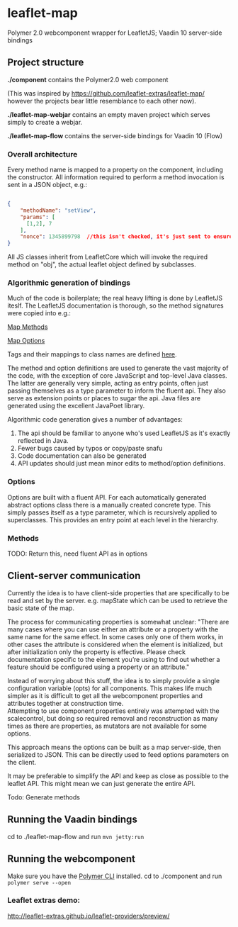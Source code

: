 # leaflet-map

Polymer 2.0 webcomponent wrapper for LeafletJS;
Vaadin 10 server-side bindings

## Project structure
**./component** contains the Polymer2.0 web component

(This was inspired by
https://github.com/leaflet-extras/leaflet-map/
however the projects bear little resemblance to each other now).

**./leaflet-map-webjar** contains an empty maven project which serves simply to create a webjar. 

**./leaflet-map-flow** contains the server-side bindings for Vaadin 10 (Flow)

### Overall architecture
Every method name is mapped to a property on the component, including the constructor.
All information required to perform a method invocation is sent in a JSON object, e.g.:

```json

{
    "methodName": "setView",
    "params": [
      [1,2], 7
    ],
    "nonce": 1345899798  //this isn't checked, it's just sent to ensure the property observer is always triggered
}
```

All JS classes inherit from LeafletCore which will invoke the required method on "obj", 
the actual leaflet object defined by subclasses.

### Algorithmic generation of bindings

Much of the code is boilerplate; the real heavy lifting is done by LeafletJS iteslf. 
The LeafletJS documentation is thorough, so the method signatures were copied into e.g.: 

[Map Methods](resources/leaflet-api/map-methods.tsv)

[Map Options](resources/leaflet-api/map-options.tsv)

Tags and their mappings to class names are defined [here](resources/tags.tsv).

The method and option definitions are used to generate the vast majority of the code,
with the exception of core JavaScript and top-level Java classes.
The latter are generally very simple, acting as entry points, 
often just passing themselves as a type parameter to inform the fluent api.
They also serve as extension points or places to sugar the api.
Java files are generated using the excellent JavaPoet library. 

Algorithmic code generation gives a number of advantages:
1. The api should be familiar to anyone who's used LeafletJS as it's exactly reflected in Java.
2. Fewer bugs caused by typos or copy/paste snafu
3. Code documentation can also be generated
4. API updates should just mean minor edits to method/option definitions.


### Options
Options are built with a fluent API. For each automatically generated abstract options class there is a manually 
created concrete type. This simply passes itself as a type parameter, which is recursively applied to superclasses.
This provides an entry point at each level in the hierarchy. 

### Methods
TODO: Return this, need fluent API as in options



## Client-server communication

Currently the idea is to have client-side properties that are specifically to be read and set by the server.
e.g. mapState which can be used to retrieve the basic state of the map.

The process for communicating properties is somewhat unclear:
"There are many cases where you can use either an attribute or a property with the same 
name for the same effect. In some cases only one of them works, in other cases the attribute is considered
when the element is initialized, but after initialization only the property is effective. 
Please check documentation specific to the element you’re using to find out whether a feature 
should be configured using a property or an attribute."

Instead of worrying about this stuff, the idea is to simply provide a single configuration variable (opts) 
for all components. This makes life much simpler as it is difficult to get all the webcomponent properties 
and attributes together at construction time.  
Attempting to use component properties entirely was attempted with the scalecontrol, but doing so required
removal and reconstruction as many times as there are properties, as mutators are not available for some options.

This approach means the options can be built as a map server-side, then serialized to JSON.
This can be directly used to feed options parameters on the client. 

It may be preferable to simplify the API and keep as close as possible to the leaflet API.
This might mean we can just generate the entire API.

Todo: Generate methods

## Running the Vaadin bindings
cd to ./leaflet-map-flow and run `mvn jetty:run`

## Running the webcomponent
Make sure you have the [Polymer CLI](https://www.npmjs.com/package/polymer-cli) installed.
cd to ./component and run `polymer serve --open`

### Leaflet extras demo:
http://leaflet-extras.github.io/leaflet-providers/preview/

